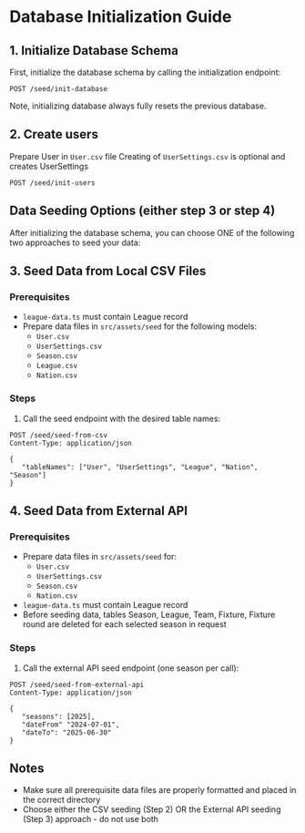 # Database Initialization Guide

## 1. Initialize Database Schema
First, initialize the database schema by calling the initialization endpoint:
```http
POST /seed/init-database
```

Note, initializing database always fully resets the previous database.

## 2. Create users
Prepare User in `User.csv` file
Creating of `UserSettings.csv` is optional and creates UserSettings
```http
POST /seed/init-users
```

## Data Seeding Options (either step 3 or step 4)
After initializing the database schema, you can choose ONE of the following two approaches to seed your data:

## 3. Seed Data from Local CSV Files

### Prerequisites
- `league-data.ts` must contain League record
- Prepare data files in `src/assets/seed` for the following models:
  - `User.csv`
  - `UserSettings.csv`
  - `Season.csv`
  - `League.csv`
  - `Nation.csv`

### Steps
1. Call the seed endpoint with the desired table names:
```http
POST /seed/seed-from-csv
Content-Type: application/json

{
   "tableNames": ["User", "UserSettings", "League", "Nation", "Season"]
}
```

## 4. Seed Data from External API

### Prerequisites
- Prepare data files in `src/assets/seed` for:
  - `User.csv`
  - `UserSettings.csv`
  - `Season.csv`
  - `Nation.csv`
- `league-data.ts` must contain League record
- Before seeding data, tables Season, League, Team, Fixture, Fixture round are deleted for each selected season in request

### Steps
1. Call the external API seed endpoint (one season per call):
```http
POST /seed/seed-from-external-api
Content-Type: application/json

{
   "seasons": [2025],
   "dateFrom" "2024-07-01",
   "dateTo": "2025-06-30"
}
```

## Notes
- Make sure all prerequisite data files are properly formatted and placed in the correct directory
- Choose either the CSV seeding (Step 2) OR the External API seeding (Step 3) approach - do not use both